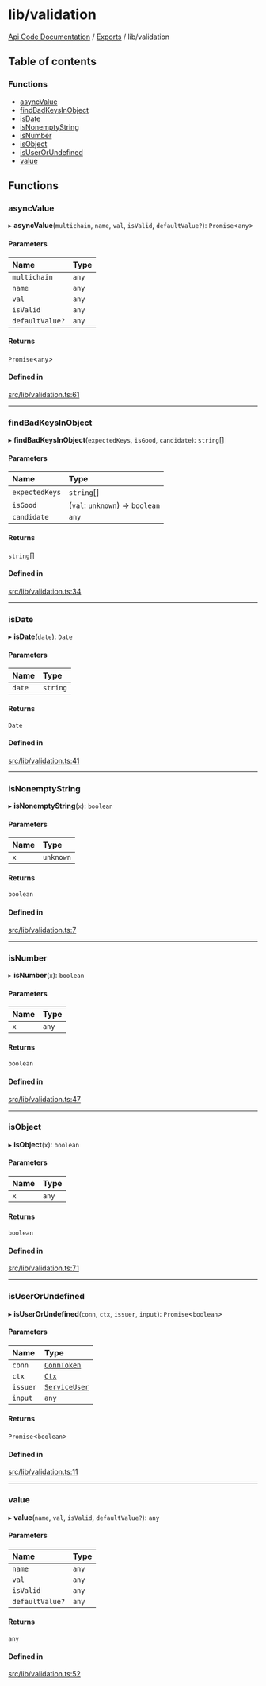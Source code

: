 # lib/validation
 
[Api Code Documentation](../README.md) / [Exports](../modules.md) / lib/validation

## Table of contents

### Functions

- [asyncValue](lib_validation.md#asyncvalue)
- [findBadKeysInObject](lib_validation.md#findbadkeysinobject)
- [isDate](lib_validation.md#isdate)
- [isNonemptyString](lib_validation.md#isnonemptystring)
- [isNumber](lib_validation.md#isnumber)
- [isObject](lib_validation.md#isobject)
- [isUserOrUndefined](lib_validation.md#isuserorundefined)
- [value](lib_validation.md#value)

## Functions

### asyncValue

▸ **asyncValue**(`multichain`, `name`, `val`, `isValid`, `defaultValue?`): `Promise`<`any`\>

#### Parameters

| Name | Type |
| :------ | :------ |
| `multichain` | `any` |
| `name` | `any` |
| `val` | `any` |
| `isValid` | `any` |
| `defaultValue?` | `any` |

#### Returns

`Promise`<`any`\>

#### Defined in

[src/lib/validation.ts:61](https://github.com/openkfw/TruBudget/blob/a06c11b/api/src/lib/validation.ts#L61)

___

### findBadKeysInObject

▸ **findBadKeysInObject**(`expectedKeys`, `isGood`, `candidate`): `string`[]

#### Parameters

| Name | Type |
| :------ | :------ |
| `expectedKeys` | `string`[] |
| `isGood` | (`val`: `unknown`) => `boolean` |
| `candidate` | `any` |

#### Returns

`string`[]

#### Defined in

[src/lib/validation.ts:34](https://github.com/openkfw/TruBudget/blob/a06c11b/api/src/lib/validation.ts#L34)

___

### isDate

▸ **isDate**(`date`): `Date`

#### Parameters

| Name | Type |
| :------ | :------ |
| `date` | `string` |

#### Returns

`Date`

#### Defined in

[src/lib/validation.ts:41](https://github.com/openkfw/TruBudget/blob/a06c11b/api/src/lib/validation.ts#L41)

___

### isNonemptyString

▸ **isNonemptyString**(`x`): `boolean`

#### Parameters

| Name | Type |
| :------ | :------ |
| `x` | `unknown` |

#### Returns

`boolean`

#### Defined in

[src/lib/validation.ts:7](https://github.com/openkfw/TruBudget/blob/a06c11b/api/src/lib/validation.ts#L7)

___

### isNumber

▸ **isNumber**(`x`): `boolean`

#### Parameters

| Name | Type |
| :------ | :------ |
| `x` | `any` |

#### Returns

`boolean`

#### Defined in

[src/lib/validation.ts:47](https://github.com/openkfw/TruBudget/blob/a06c11b/api/src/lib/validation.ts#L47)

___

### isObject

▸ **isObject**(`x`): `boolean`

#### Parameters

| Name | Type |
| :------ | :------ |
| `x` | `any` |

#### Returns

`boolean`

#### Defined in

[src/lib/validation.ts:71](https://github.com/openkfw/TruBudget/blob/a06c11b/api/src/lib/validation.ts#L71)

___

### isUserOrUndefined

▸ **isUserOrUndefined**(`conn`, `ctx`, `issuer`, `input`): `Promise`<`boolean`\>

#### Parameters

| Name | Type |
| :------ | :------ |
| `conn` | [`ConnToken`](service_conn.md#conntoken) |
| `ctx` | [`Ctx`](../interfaces/lib_ctx.Ctx.md) |
| `issuer` | [`ServiceUser`](../interfaces/service_domain_organization_service_user.ServiceUser.md) |
| `input` | `any` |

#### Returns

`Promise`<`boolean`\>

#### Defined in

[src/lib/validation.ts:11](https://github.com/openkfw/TruBudget/blob/a06c11b/api/src/lib/validation.ts#L11)

___

### value

▸ **value**(`name`, `val`, `isValid`, `defaultValue?`): `any`

#### Parameters

| Name | Type |
| :------ | :------ |
| `name` | `any` |
| `val` | `any` |
| `isValid` | `any` |
| `defaultValue?` | `any` |

#### Returns

`any`

#### Defined in

[src/lib/validation.ts:52](https://github.com/openkfw/TruBudget/blob/a06c11b/api/src/lib/validation.ts#L52)
